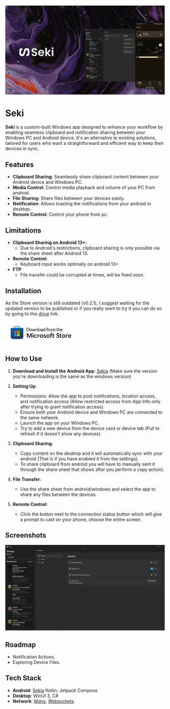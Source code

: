 <p align="center">
  <img alt="Files hero image" src="./.github/readme-images/ReadmeHero.png" />
</p>

# Seki

**Seki** is a custom-built Windows app designed to enhance your workflow by enabling seamless clipboard and notification sharing between your Windows PC and Android device. It's an alternative to existing solutions, tailored for users who want a straightforward and efficient way to keep their devices in sync.
## Features

- **Clipboard Sharing**: Seamlessly share clipboard content between your Android device and Windows PC.
- **Media Control**: Control media playback and volume of your PC from android. 
- **File Sharing**: Share files between your devices easily.
- **Notification**: Allows toasting the notifications from your android in desktop.
- **Remote Control**: Control your phone from pc.

## Limitations

- **Clipboard Sharing on Android 13+**:
    - Due to Android's restrictions, clipboard sharing is only possible via the share sheet after Android 13.
- **Remote Control**:
   - Keyboard input works optimally on android 13+
- **FTP**
   - File transfer could be corrupted at times, will be fixed soon. 
  
## Installation

As the Store version is still outdated (v0.2.1), I suggest waiting for the updated version to be published or if you really want to try it you can do so by going to this [drive](https://drive.google.com/drive/u/4/folders/1DcjlZteJkj067erkfgd9pWoFBM9Icb_G) link.

<p align="left">
  <!-- Store Badge -->
  <a style="text-decoration:none" href="https://apps.microsoft.com/detail/9PJV6D1JPG0H?launch=true&mode=full" target="_blank" rel="noopener noreferrer">
    <picture>
      <source media="(prefers-color-scheme: light)" srcset=".github/./readme-images/StoreBadge-dark.png" width="220" />
      <img src=".github/./readme-images/StoreBadge-light.png" width="220" />
    </picture>
  </a>
</p>

## How to Use

1. **Download and Install the Android App**: [Sekia](https://github.com/shrimqy/Sekia/releases/) (Make sure the version you're downloading is the same as the windows version)

1. **Setting Up**:
    - Permissions: Allow the app to post notifications, location access, and notification access (Allow restricted access from App Info only after trying to grant notification access).
    - Ensure both your Android device and Windows PC are connected to the same network.
    - Launch the app on your Windows PC.
    - Try to add a new device from the device card or device tab (Pull to refresh if it doesn't show any devices).

2. **Clipboard Sharing**:
    - Copy content on the desktop and it will automatically sync with your android (That is if you have enabled it from the settings).
    - To share clipboard from android you will have to manually sent it through the share sheet that shows after you perform a copy action).
3. **File Transfer**:
    - Use the share sheet from android/windows and select the app to share any files between the devices. 
4. **Remote Control**:
   - Click the button next to the connection status button which will give a prompt to cast on your phone, choose the entire screen.

## Screenshots

<p align="center">
  <img alt="Files hero image" src="./.github/readme-images/Screenshot.png" />
</p>

## Roadmap

- Notification Actions.
- Exploring Device Files.

## Tech Stack

- **Android**: [Sekia](https://github.com/shrimqy/Sekia) Kotlin, Jetpack Compose
- **Desktop**: WinUI 3, C#
- **Network**: [Mdns](https://github.com/meamod/MeaMod.DNS), [Websockets](https://github.com/chronoxor/NetCoreServer). 

